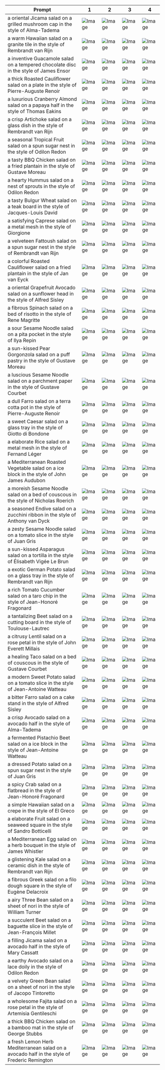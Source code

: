 | Prompt | 1 | 2 | 3 | 4 |
|-|-|-|-|-|
| a oriental Jicama salad on a grilled mushroom cap in the style of Alma-Tadema | ![Image](https://salad-benchmark-public-assets.s3.us-east-2.amazonaws.com/sdxl/07dda61a-e248-4fad-bd25-1ea05778e02c-0.jpg) | ![Image](https://salad-benchmark-public-assets.s3.us-east-2.amazonaws.com/sdxl/07dda61a-e248-4fad-bd25-1ea05778e02c-1.jpg) | ![Image](https://salad-benchmark-public-assets.s3.us-east-2.amazonaws.com/sdxl/07dda61a-e248-4fad-bd25-1ea05778e02c-2.jpg) | ![Image](https://salad-benchmark-public-assets.s3.us-east-2.amazonaws.com/sdxl/07dda61a-e248-4fad-bd25-1ea05778e02c-3.jpg) |
| a warm Hawaiian salad on a granite tile in the style of Rembrandt van Rijn | ![Image](https://salad-benchmark-public-assets.s3.us-east-2.amazonaws.com/sdxl/d1bedc34-a917-4a19-a28a-670c476e07c2-0.jpg) | ![Image](https://salad-benchmark-public-assets.s3.us-east-2.amazonaws.com/sdxl/d1bedc34-a917-4a19-a28a-670c476e07c2-1.jpg) | ![Image](https://salad-benchmark-public-assets.s3.us-east-2.amazonaws.com/sdxl/d1bedc34-a917-4a19-a28a-670c476e07c2-2.jpg) | ![Image](https://salad-benchmark-public-assets.s3.us-east-2.amazonaws.com/sdxl/d1bedc34-a917-4a19-a28a-670c476e07c2-3.jpg) |
| a inventive Guacamole salad on a tempered chocolate disc in the style of James Ensor | ![Image](https://salad-benchmark-public-assets.s3.us-east-2.amazonaws.com/sdxl/55d895a1-c701-4206-82b1-46130df0ad95-0.jpg) | ![Image](https://salad-benchmark-public-assets.s3.us-east-2.amazonaws.com/sdxl/55d895a1-c701-4206-82b1-46130df0ad95-1.jpg) | ![Image](https://salad-benchmark-public-assets.s3.us-east-2.amazonaws.com/sdxl/55d895a1-c701-4206-82b1-46130df0ad95-2.jpg) | ![Image](https://salad-benchmark-public-assets.s3.us-east-2.amazonaws.com/sdxl/55d895a1-c701-4206-82b1-46130df0ad95-3.jpg) |
| a thick Roasted Cauliflower salad on a plate in the style of Pierre-Auguste Renoir | ![Image](https://salad-benchmark-public-assets.s3.us-east-2.amazonaws.com/sdxl/86040dcb-d627-403a-be6f-3341d9759a9a-0.jpg) | ![Image](https://salad-benchmark-public-assets.s3.us-east-2.amazonaws.com/sdxl/86040dcb-d627-403a-be6f-3341d9759a9a-1.jpg) | ![Image](https://salad-benchmark-public-assets.s3.us-east-2.amazonaws.com/sdxl/86040dcb-d627-403a-be6f-3341d9759a9a-2.jpg) | ![Image](https://salad-benchmark-public-assets.s3.us-east-2.amazonaws.com/sdxl/86040dcb-d627-403a-be6f-3341d9759a9a-3.jpg) |
| a luxurious Cranberry Almond salad on a papaya half in the style of Thomas Eakins | ![Image](https://salad-benchmark-public-assets.s3.us-east-2.amazonaws.com/sdxl/d54153fd-bf73-4d27-a3d1-85841a4bb977-0.jpg) | ![Image](https://salad-benchmark-public-assets.s3.us-east-2.amazonaws.com/sdxl/d54153fd-bf73-4d27-a3d1-85841a4bb977-1.jpg) | ![Image](https://salad-benchmark-public-assets.s3.us-east-2.amazonaws.com/sdxl/d54153fd-bf73-4d27-a3d1-85841a4bb977-2.jpg) | ![Image](https://salad-benchmark-public-assets.s3.us-east-2.amazonaws.com/sdxl/d54153fd-bf73-4d27-a3d1-85841a4bb977-3.jpg) |
| a crisp Artichoke salad on a glass dish in the style of Rembrandt van Rijn | ![Image](https://salad-benchmark-public-assets.s3.us-east-2.amazonaws.com/sdxl/0e3d45e9-9907-4cc3-b9f3-80d0aa750353-0.jpg) | ![Image](https://salad-benchmark-public-assets.s3.us-east-2.amazonaws.com/sdxl/0e3d45e9-9907-4cc3-b9f3-80d0aa750353-1.jpg) | ![Image](https://salad-benchmark-public-assets.s3.us-east-2.amazonaws.com/sdxl/0e3d45e9-9907-4cc3-b9f3-80d0aa750353-2.jpg) | ![Image](https://salad-benchmark-public-assets.s3.us-east-2.amazonaws.com/sdxl/0e3d45e9-9907-4cc3-b9f3-80d0aa750353-3.jpg) |
| a seasonal Tropical Fruit salad on a spun sugar nest in the style of Odilon Redon | ![Image](https://salad-benchmark-public-assets.s3.us-east-2.amazonaws.com/sdxl/dac67446-f5ff-4b7d-a6f9-1074857d487b-0.jpg) | ![Image](https://salad-benchmark-public-assets.s3.us-east-2.amazonaws.com/sdxl/dac67446-f5ff-4b7d-a6f9-1074857d487b-1.jpg) | ![Image](https://salad-benchmark-public-assets.s3.us-east-2.amazonaws.com/sdxl/dac67446-f5ff-4b7d-a6f9-1074857d487b-2.jpg) | ![Image](https://salad-benchmark-public-assets.s3.us-east-2.amazonaws.com/sdxl/dac67446-f5ff-4b7d-a6f9-1074857d487b-3.jpg) |
| a tasty BBQ Chicken salad on a fried plantain in the style of Gustave Moreau | ![Image](https://salad-benchmark-public-assets.s3.us-east-2.amazonaws.com/sdxl/d8d5fafc-6fd8-440b-826d-256f5dd70b41-0.jpg) | ![Image](https://salad-benchmark-public-assets.s3.us-east-2.amazonaws.com/sdxl/d8d5fafc-6fd8-440b-826d-256f5dd70b41-1.jpg) | ![Image](https://salad-benchmark-public-assets.s3.us-east-2.amazonaws.com/sdxl/d8d5fafc-6fd8-440b-826d-256f5dd70b41-2.jpg) | ![Image](https://salad-benchmark-public-assets.s3.us-east-2.amazonaws.com/sdxl/d8d5fafc-6fd8-440b-826d-256f5dd70b41-3.jpg) |
| a hearty Hummus salad on a nest of sprouts in the style of Odilon Redon | ![Image](https://salad-benchmark-public-assets.s3.us-east-2.amazonaws.com/sdxl/7471c40c-d7d9-4704-a211-07f1cf77f4b6-0.jpg) | ![Image](https://salad-benchmark-public-assets.s3.us-east-2.amazonaws.com/sdxl/7471c40c-d7d9-4704-a211-07f1cf77f4b6-1.jpg) | ![Image](https://salad-benchmark-public-assets.s3.us-east-2.amazonaws.com/sdxl/7471c40c-d7d9-4704-a211-07f1cf77f4b6-2.jpg) | ![Image](https://salad-benchmark-public-assets.s3.us-east-2.amazonaws.com/sdxl/7471c40c-d7d9-4704-a211-07f1cf77f4b6-3.jpg) |
| a tasty Bulgur Wheat salad on a teak board in the style of Jacques-Louis David | ![Image](https://salad-benchmark-public-assets.s3.us-east-2.amazonaws.com/sdxl/62ee7b9b-4b04-4cc0-855c-6d0dec4d086c-0.jpg) | ![Image](https://salad-benchmark-public-assets.s3.us-east-2.amazonaws.com/sdxl/62ee7b9b-4b04-4cc0-855c-6d0dec4d086c-1.jpg) | ![Image](https://salad-benchmark-public-assets.s3.us-east-2.amazonaws.com/sdxl/62ee7b9b-4b04-4cc0-855c-6d0dec4d086c-2.jpg) | ![Image](https://salad-benchmark-public-assets.s3.us-east-2.amazonaws.com/sdxl/62ee7b9b-4b04-4cc0-855c-6d0dec4d086c-3.jpg) |
| a satisfying Caprese salad on a metal mesh in the style of Giorgione | ![Image](https://salad-benchmark-public-assets.s3.us-east-2.amazonaws.com/sdxl/9a536445-6c2c-4551-8f8e-e9f6af2bc7c5-0.jpg) | ![Image](https://salad-benchmark-public-assets.s3.us-east-2.amazonaws.com/sdxl/9a536445-6c2c-4551-8f8e-e9f6af2bc7c5-1.jpg) | ![Image](https://salad-benchmark-public-assets.s3.us-east-2.amazonaws.com/sdxl/9a536445-6c2c-4551-8f8e-e9f6af2bc7c5-2.jpg) | ![Image](https://salad-benchmark-public-assets.s3.us-east-2.amazonaws.com/sdxl/9a536445-6c2c-4551-8f8e-e9f6af2bc7c5-3.jpg) |
| a velveteen Fattoush salad on a spun sugar nest in the style of Rembrandt van Rijn | ![Image](https://salad-benchmark-public-assets.s3.us-east-2.amazonaws.com/sdxl/dcc34fff-5267-4ec1-afc1-412d12b2fe81-0.jpg) | ![Image](https://salad-benchmark-public-assets.s3.us-east-2.amazonaws.com/sdxl/dcc34fff-5267-4ec1-afc1-412d12b2fe81-1.jpg) | ![Image](https://salad-benchmark-public-assets.s3.us-east-2.amazonaws.com/sdxl/dcc34fff-5267-4ec1-afc1-412d12b2fe81-2.jpg) | ![Image](https://salad-benchmark-public-assets.s3.us-east-2.amazonaws.com/sdxl/dcc34fff-5267-4ec1-afc1-412d12b2fe81-3.jpg) |
| a colorful Roasted Cauliflower salad on a fried plantain in the style of Jan van Eyck | ![Image](https://salad-benchmark-public-assets.s3.us-east-2.amazonaws.com/sdxl/f27042db-8980-4030-84d6-5d7252d308b7-0.jpg) | ![Image](https://salad-benchmark-public-assets.s3.us-east-2.amazonaws.com/sdxl/f27042db-8980-4030-84d6-5d7252d308b7-1.jpg) | ![Image](https://salad-benchmark-public-assets.s3.us-east-2.amazonaws.com/sdxl/f27042db-8980-4030-84d6-5d7252d308b7-2.jpg) | ![Image](https://salad-benchmark-public-assets.s3.us-east-2.amazonaws.com/sdxl/f27042db-8980-4030-84d6-5d7252d308b7-3.jpg) |
| a oriental Grapefruit Avocado salad on a sunflower head in the style of Alfred Sisley | ![Image](https://salad-benchmark-public-assets.s3.us-east-2.amazonaws.com/sdxl/4c8ff9e8-95c3-4de7-93c4-3b1539c39b63-0.jpg) | ![Image](https://salad-benchmark-public-assets.s3.us-east-2.amazonaws.com/sdxl/4c8ff9e8-95c3-4de7-93c4-3b1539c39b63-1.jpg) | ![Image](https://salad-benchmark-public-assets.s3.us-east-2.amazonaws.com/sdxl/4c8ff9e8-95c3-4de7-93c4-3b1539c39b63-2.jpg) | ![Image](https://salad-benchmark-public-assets.s3.us-east-2.amazonaws.com/sdxl/4c8ff9e8-95c3-4de7-93c4-3b1539c39b63-3.jpg) |
| a fibrous Spinach salad on a bed of risotto in the style of Rene Magritte | ![Image](https://salad-benchmark-public-assets.s3.us-east-2.amazonaws.com/sdxl/8e28367a-8f4e-4776-8049-6316fbd90c76-0.jpg) | ![Image](https://salad-benchmark-public-assets.s3.us-east-2.amazonaws.com/sdxl/8e28367a-8f4e-4776-8049-6316fbd90c76-1.jpg) | ![Image](https://salad-benchmark-public-assets.s3.us-east-2.amazonaws.com/sdxl/8e28367a-8f4e-4776-8049-6316fbd90c76-2.jpg) | ![Image](https://salad-benchmark-public-assets.s3.us-east-2.amazonaws.com/sdxl/8e28367a-8f4e-4776-8049-6316fbd90c76-3.jpg) |
| a sour Sesame Noodle salad on a pita pocket in the style of Ilya Repin | ![Image](https://salad-benchmark-public-assets.s3.us-east-2.amazonaws.com/sdxl/12badc78-1a92-4e0f-a492-39e7421f867d-0.jpg) | ![Image](https://salad-benchmark-public-assets.s3.us-east-2.amazonaws.com/sdxl/12badc78-1a92-4e0f-a492-39e7421f867d-1.jpg) | ![Image](https://salad-benchmark-public-assets.s3.us-east-2.amazonaws.com/sdxl/12badc78-1a92-4e0f-a492-39e7421f867d-2.jpg) | ![Image](https://salad-benchmark-public-assets.s3.us-east-2.amazonaws.com/sdxl/12badc78-1a92-4e0f-a492-39e7421f867d-3.jpg) |
| a sun-kissed Pear Gorgonzola salad on a puff pastry in the style of Gustave Moreau | ![Image](https://salad-benchmark-public-assets.s3.us-east-2.amazonaws.com/sdxl/b9d9a1e2-3ba6-49ca-b27a-28c7e36401e2-0.jpg) | ![Image](https://salad-benchmark-public-assets.s3.us-east-2.amazonaws.com/sdxl/b9d9a1e2-3ba6-49ca-b27a-28c7e36401e2-1.jpg) | ![Image](https://salad-benchmark-public-assets.s3.us-east-2.amazonaws.com/sdxl/b9d9a1e2-3ba6-49ca-b27a-28c7e36401e2-2.jpg) | ![Image](https://salad-benchmark-public-assets.s3.us-east-2.amazonaws.com/sdxl/b9d9a1e2-3ba6-49ca-b27a-28c7e36401e2-3.jpg) |
| a luscious Sesame Noodle salad on a parchment paper in the style of Gustave Courbet | ![Image](https://salad-benchmark-public-assets.s3.us-east-2.amazonaws.com/sdxl/716e5c50-5433-49a8-9a20-f0e0ccefef70-0.jpg) | ![Image](https://salad-benchmark-public-assets.s3.us-east-2.amazonaws.com/sdxl/716e5c50-5433-49a8-9a20-f0e0ccefef70-1.jpg) | ![Image](https://salad-benchmark-public-assets.s3.us-east-2.amazonaws.com/sdxl/716e5c50-5433-49a8-9a20-f0e0ccefef70-2.jpg) | ![Image](https://salad-benchmark-public-assets.s3.us-east-2.amazonaws.com/sdxl/716e5c50-5433-49a8-9a20-f0e0ccefef70-3.jpg) |
| a dull Farro salad on a terra cotta pot in the style of Pierre-Auguste Renoir | ![Image](https://salad-benchmark-public-assets.s3.us-east-2.amazonaws.com/sdxl/9a02fb50-d2e7-4c25-af99-85fd6b319138-0.jpg) | ![Image](https://salad-benchmark-public-assets.s3.us-east-2.amazonaws.com/sdxl/9a02fb50-d2e7-4c25-af99-85fd6b319138-1.jpg) | ![Image](https://salad-benchmark-public-assets.s3.us-east-2.amazonaws.com/sdxl/9a02fb50-d2e7-4c25-af99-85fd6b319138-2.jpg) | ![Image](https://salad-benchmark-public-assets.s3.us-east-2.amazonaws.com/sdxl/9a02fb50-d2e7-4c25-af99-85fd6b319138-3.jpg) |
| a sweet Caesar salad on a glass tray in the style of Giotto di Bondone | ![Image](https://salad-benchmark-public-assets.s3.us-east-2.amazonaws.com/sdxl/94a43cfc-b16b-417b-b037-5d483795bb50-0.jpg) | ![Image](https://salad-benchmark-public-assets.s3.us-east-2.amazonaws.com/sdxl/94a43cfc-b16b-417b-b037-5d483795bb50-1.jpg) | ![Image](https://salad-benchmark-public-assets.s3.us-east-2.amazonaws.com/sdxl/94a43cfc-b16b-417b-b037-5d483795bb50-2.jpg) | ![Image](https://salad-benchmark-public-assets.s3.us-east-2.amazonaws.com/sdxl/94a43cfc-b16b-417b-b037-5d483795bb50-3.jpg) |
| a elaborate Rice salad on a metal mesh in the style of Fernand Léger | ![Image](https://salad-benchmark-public-assets.s3.us-east-2.amazonaws.com/sdxl/0e609ef1-dee6-4d9c-8674-1f2481fd7ecc-0.jpg) | ![Image](https://salad-benchmark-public-assets.s3.us-east-2.amazonaws.com/sdxl/0e609ef1-dee6-4d9c-8674-1f2481fd7ecc-1.jpg) | ![Image](https://salad-benchmark-public-assets.s3.us-east-2.amazonaws.com/sdxl/0e609ef1-dee6-4d9c-8674-1f2481fd7ecc-2.jpg) | ![Image](https://salad-benchmark-public-assets.s3.us-east-2.amazonaws.com/sdxl/0e609ef1-dee6-4d9c-8674-1f2481fd7ecc-3.jpg) |
| a Mediterranean Roasted Vegetable salad on a ice block in the style of John James Audubon | ![Image](https://salad-benchmark-public-assets.s3.us-east-2.amazonaws.com/sdxl/b52dc52a-71af-45e5-a375-1a1602246c52-0.jpg) | ![Image](https://salad-benchmark-public-assets.s3.us-east-2.amazonaws.com/sdxl/b52dc52a-71af-45e5-a375-1a1602246c52-1.jpg) | ![Image](https://salad-benchmark-public-assets.s3.us-east-2.amazonaws.com/sdxl/b52dc52a-71af-45e5-a375-1a1602246c52-2.jpg) | ![Image](https://salad-benchmark-public-assets.s3.us-east-2.amazonaws.com/sdxl/b52dc52a-71af-45e5-a375-1a1602246c52-3.jpg) |
| a moreish Sesame Noodle salad on a bed of couscous in the style of Nicholas Roerich | ![Image](https://salad-benchmark-public-assets.s3.us-east-2.amazonaws.com/sdxl/bce1f643-c0bb-4759-b358-86a238bf5ada-0.jpg) | ![Image](https://salad-benchmark-public-assets.s3.us-east-2.amazonaws.com/sdxl/bce1f643-c0bb-4759-b358-86a238bf5ada-1.jpg) | ![Image](https://salad-benchmark-public-assets.s3.us-east-2.amazonaws.com/sdxl/bce1f643-c0bb-4759-b358-86a238bf5ada-2.jpg) | ![Image](https://salad-benchmark-public-assets.s3.us-east-2.amazonaws.com/sdxl/bce1f643-c0bb-4759-b358-86a238bf5ada-3.jpg) |
| a seasoned Endive salad on a zucchini ribbon in the style of Anthony van Dyck | ![Image](https://salad-benchmark-public-assets.s3.us-east-2.amazonaws.com/sdxl/d0c853d0-bed5-4625-ad76-e7b6306ebf2c-0.jpg) | ![Image](https://salad-benchmark-public-assets.s3.us-east-2.amazonaws.com/sdxl/d0c853d0-bed5-4625-ad76-e7b6306ebf2c-1.jpg) | ![Image](https://salad-benchmark-public-assets.s3.us-east-2.amazonaws.com/sdxl/d0c853d0-bed5-4625-ad76-e7b6306ebf2c-2.jpg) | ![Image](https://salad-benchmark-public-assets.s3.us-east-2.amazonaws.com/sdxl/d0c853d0-bed5-4625-ad76-e7b6306ebf2c-3.jpg) |
| a zesty Sesame Noodle salad on a tomato slice in the style of Juan Gris | ![Image](https://salad-benchmark-public-assets.s3.us-east-2.amazonaws.com/sdxl/c6ab8391-56d3-4b07-aced-570ee1d72312-0.jpg) | ![Image](https://salad-benchmark-public-assets.s3.us-east-2.amazonaws.com/sdxl/c6ab8391-56d3-4b07-aced-570ee1d72312-1.jpg) | ![Image](https://salad-benchmark-public-assets.s3.us-east-2.amazonaws.com/sdxl/c6ab8391-56d3-4b07-aced-570ee1d72312-2.jpg) | ![Image](https://salad-benchmark-public-assets.s3.us-east-2.amazonaws.com/sdxl/c6ab8391-56d3-4b07-aced-570ee1d72312-3.jpg) |
| a sun-kissed Asparagus salad on a tortilla in the style of Élisabeth Vigée Le Brun | ![Image](https://salad-benchmark-public-assets.s3.us-east-2.amazonaws.com/sdxl/1ee5c61b-5f8f-42ca-9f5e-373ad179f866-0.jpg) | ![Image](https://salad-benchmark-public-assets.s3.us-east-2.amazonaws.com/sdxl/1ee5c61b-5f8f-42ca-9f5e-373ad179f866-1.jpg) | ![Image](https://salad-benchmark-public-assets.s3.us-east-2.amazonaws.com/sdxl/1ee5c61b-5f8f-42ca-9f5e-373ad179f866-2.jpg) | ![Image](https://salad-benchmark-public-assets.s3.us-east-2.amazonaws.com/sdxl/1ee5c61b-5f8f-42ca-9f5e-373ad179f866-3.jpg) |
| a exotic German Potato salad on a glass tray in the style of Rembrandt van Rijn | ![Image](https://salad-benchmark-public-assets.s3.us-east-2.amazonaws.com/sdxl/29d68261-d181-4a32-8378-3588c150c4b5-0.jpg) | ![Image](https://salad-benchmark-public-assets.s3.us-east-2.amazonaws.com/sdxl/29d68261-d181-4a32-8378-3588c150c4b5-1.jpg) | ![Image](https://salad-benchmark-public-assets.s3.us-east-2.amazonaws.com/sdxl/29d68261-d181-4a32-8378-3588c150c4b5-2.jpg) | ![Image](https://salad-benchmark-public-assets.s3.us-east-2.amazonaws.com/sdxl/29d68261-d181-4a32-8378-3588c150c4b5-3.jpg) |
| a rich Tomato Cucumber salad on a taro chip in the style of Jean-Honoré Fragonard | ![Image](https://salad-benchmark-public-assets.s3.us-east-2.amazonaws.com/sdxl/579f6407-edfa-4afc-8b7f-e950acf4ba23-0.jpg) | ![Image](https://salad-benchmark-public-assets.s3.us-east-2.amazonaws.com/sdxl/579f6407-edfa-4afc-8b7f-e950acf4ba23-1.jpg) | ![Image](https://salad-benchmark-public-assets.s3.us-east-2.amazonaws.com/sdxl/579f6407-edfa-4afc-8b7f-e950acf4ba23-2.jpg) | ![Image](https://salad-benchmark-public-assets.s3.us-east-2.amazonaws.com/sdxl/579f6407-edfa-4afc-8b7f-e950acf4ba23-3.jpg) |
| a tantalizing Beet salad on a cutting board in the style of Toulouse-Lautrec | ![Image](https://salad-benchmark-public-assets.s3.us-east-2.amazonaws.com/sdxl/52c59a1d-ebc2-48e2-a0e8-f3574378953e-0.jpg) | ![Image](https://salad-benchmark-public-assets.s3.us-east-2.amazonaws.com/sdxl/52c59a1d-ebc2-48e2-a0e8-f3574378953e-1.jpg) | ![Image](https://salad-benchmark-public-assets.s3.us-east-2.amazonaws.com/sdxl/52c59a1d-ebc2-48e2-a0e8-f3574378953e-2.jpg) | ![Image](https://salad-benchmark-public-assets.s3.us-east-2.amazonaws.com/sdxl/52c59a1d-ebc2-48e2-a0e8-f3574378953e-3.jpg) |
| a citrusy Lentil salad on a rose petal in the style of John Everett Millais | ![Image](https://salad-benchmark-public-assets.s3.us-east-2.amazonaws.com/sdxl/55039f5e-e0d5-46f7-bdd0-478180040659-0.jpg) | ![Image](https://salad-benchmark-public-assets.s3.us-east-2.amazonaws.com/sdxl/55039f5e-e0d5-46f7-bdd0-478180040659-1.jpg) | ![Image](https://salad-benchmark-public-assets.s3.us-east-2.amazonaws.com/sdxl/55039f5e-e0d5-46f7-bdd0-478180040659-2.jpg) | ![Image](https://salad-benchmark-public-assets.s3.us-east-2.amazonaws.com/sdxl/55039f5e-e0d5-46f7-bdd0-478180040659-3.jpg) |
| a healing Taco salad on a bed of couscous in the style of Gustave Courbet | ![Image](https://salad-benchmark-public-assets.s3.us-east-2.amazonaws.com/sdxl/7e5de3a6-7788-4e35-b389-277f40fabb82-0.jpg) | ![Image](https://salad-benchmark-public-assets.s3.us-east-2.amazonaws.com/sdxl/7e5de3a6-7788-4e35-b389-277f40fabb82-1.jpg) | ![Image](https://salad-benchmark-public-assets.s3.us-east-2.amazonaws.com/sdxl/7e5de3a6-7788-4e35-b389-277f40fabb82-2.jpg) | ![Image](https://salad-benchmark-public-assets.s3.us-east-2.amazonaws.com/sdxl/7e5de3a6-7788-4e35-b389-277f40fabb82-3.jpg) |
| a modern Sweet Potato salad on a tomato slice in the style of Jean-Antoine Watteau | ![Image](https://salad-benchmark-public-assets.s3.us-east-2.amazonaws.com/sdxl/b5d78b32-0bbc-446d-8233-c34f7ee0404d-0.jpg) | ![Image](https://salad-benchmark-public-assets.s3.us-east-2.amazonaws.com/sdxl/b5d78b32-0bbc-446d-8233-c34f7ee0404d-1.jpg) | ![Image](https://salad-benchmark-public-assets.s3.us-east-2.amazonaws.com/sdxl/b5d78b32-0bbc-446d-8233-c34f7ee0404d-2.jpg) | ![Image](https://salad-benchmark-public-assets.s3.us-east-2.amazonaws.com/sdxl/b5d78b32-0bbc-446d-8233-c34f7ee0404d-3.jpg) |
| a bitter Farro salad on a cake stand in the style of Alfred Sisley | ![Image](https://salad-benchmark-public-assets.s3.us-east-2.amazonaws.com/sdxl/7ef7e0f5-b946-4de1-977e-f89fc0d73e38-0.jpg) | ![Image](https://salad-benchmark-public-assets.s3.us-east-2.amazonaws.com/sdxl/7ef7e0f5-b946-4de1-977e-f89fc0d73e38-1.jpg) | ![Image](https://salad-benchmark-public-assets.s3.us-east-2.amazonaws.com/sdxl/7ef7e0f5-b946-4de1-977e-f89fc0d73e38-2.jpg) | ![Image](https://salad-benchmark-public-assets.s3.us-east-2.amazonaws.com/sdxl/7ef7e0f5-b946-4de1-977e-f89fc0d73e38-3.jpg) |
| a crisp Avocado salad on a avocado half in the style of Alma-Tadema | ![Image](https://salad-benchmark-public-assets.s3.us-east-2.amazonaws.com/sdxl/daf89779-6771-4844-b64d-7c47a160b3ea-0.jpg) | ![Image](https://salad-benchmark-public-assets.s3.us-east-2.amazonaws.com/sdxl/daf89779-6771-4844-b64d-7c47a160b3ea-1.jpg) | ![Image](https://salad-benchmark-public-assets.s3.us-east-2.amazonaws.com/sdxl/daf89779-6771-4844-b64d-7c47a160b3ea-2.jpg) | ![Image](https://salad-benchmark-public-assets.s3.us-east-2.amazonaws.com/sdxl/daf89779-6771-4844-b64d-7c47a160b3ea-3.jpg) |
| a fermented Pistachio Beet salad on a ice block in the style of Jean-Antoine Watteau | ![Image](https://salad-benchmark-public-assets.s3.us-east-2.amazonaws.com/sdxl/bf882827-eac0-43a9-b076-630de1315aed-0.jpg) | ![Image](https://salad-benchmark-public-assets.s3.us-east-2.amazonaws.com/sdxl/bf882827-eac0-43a9-b076-630de1315aed-1.jpg) | ![Image](https://salad-benchmark-public-assets.s3.us-east-2.amazonaws.com/sdxl/bf882827-eac0-43a9-b076-630de1315aed-2.jpg) | ![Image](https://salad-benchmark-public-assets.s3.us-east-2.amazonaws.com/sdxl/bf882827-eac0-43a9-b076-630de1315aed-3.jpg) |
| a dressed Potato salad on a spun sugar nest in the style of Juan Gris | ![Image](https://salad-benchmark-public-assets.s3.us-east-2.amazonaws.com/sdxl/96597b79-663e-4dc1-951c-f545b297a9aa-0.jpg) | ![Image](https://salad-benchmark-public-assets.s3.us-east-2.amazonaws.com/sdxl/96597b79-663e-4dc1-951c-f545b297a9aa-1.jpg) | ![Image](https://salad-benchmark-public-assets.s3.us-east-2.amazonaws.com/sdxl/96597b79-663e-4dc1-951c-f545b297a9aa-2.jpg) | ![Image](https://salad-benchmark-public-assets.s3.us-east-2.amazonaws.com/sdxl/96597b79-663e-4dc1-951c-f545b297a9aa-3.jpg) |
| a spicy Crab salad on a flatbread in the style of Jean-Honoré Fragonard | ![Image](https://salad-benchmark-public-assets.s3.us-east-2.amazonaws.com/sdxl/6291b029-920a-4fa4-b312-76d4ea4bc727-0.jpg) | ![Image](https://salad-benchmark-public-assets.s3.us-east-2.amazonaws.com/sdxl/6291b029-920a-4fa4-b312-76d4ea4bc727-1.jpg) | ![Image](https://salad-benchmark-public-assets.s3.us-east-2.amazonaws.com/sdxl/6291b029-920a-4fa4-b312-76d4ea4bc727-2.jpg) | ![Image](https://salad-benchmark-public-assets.s3.us-east-2.amazonaws.com/sdxl/6291b029-920a-4fa4-b312-76d4ea4bc727-3.jpg) |
| a simple Hawaiian salad on a crepe in the style of El Greco | ![Image](https://salad-benchmark-public-assets.s3.us-east-2.amazonaws.com/sdxl/aa51e57f-32a4-4526-ba63-82ef864851df-0.jpg) | ![Image](https://salad-benchmark-public-assets.s3.us-east-2.amazonaws.com/sdxl/aa51e57f-32a4-4526-ba63-82ef864851df-1.jpg) | ![Image](https://salad-benchmark-public-assets.s3.us-east-2.amazonaws.com/sdxl/aa51e57f-32a4-4526-ba63-82ef864851df-2.jpg) | ![Image](https://salad-benchmark-public-assets.s3.us-east-2.amazonaws.com/sdxl/aa51e57f-32a4-4526-ba63-82ef864851df-3.jpg) |
| a elaborate Fruit salad on a seaweed square in the style of Sandro Botticelli | ![Image](https://salad-benchmark-public-assets.s3.us-east-2.amazonaws.com/sdxl/39fc659e-d8e5-418c-95c6-f2ae04dc93a5-0.jpg) | ![Image](https://salad-benchmark-public-assets.s3.us-east-2.amazonaws.com/sdxl/39fc659e-d8e5-418c-95c6-f2ae04dc93a5-1.jpg) | ![Image](https://salad-benchmark-public-assets.s3.us-east-2.amazonaws.com/sdxl/39fc659e-d8e5-418c-95c6-f2ae04dc93a5-2.jpg) | ![Image](https://salad-benchmark-public-assets.s3.us-east-2.amazonaws.com/sdxl/39fc659e-d8e5-418c-95c6-f2ae04dc93a5-3.jpg) |
| a Mediterranean Egg salad on a herb bouquet in the style of James Whistler | ![Image](https://salad-benchmark-public-assets.s3.us-east-2.amazonaws.com/sdxl/19d535e0-e042-43ee-8c01-5334b474d8db-0.jpg) | ![Image](https://salad-benchmark-public-assets.s3.us-east-2.amazonaws.com/sdxl/19d535e0-e042-43ee-8c01-5334b474d8db-1.jpg) | ![Image](https://salad-benchmark-public-assets.s3.us-east-2.amazonaws.com/sdxl/19d535e0-e042-43ee-8c01-5334b474d8db-2.jpg) | ![Image](https://salad-benchmark-public-assets.s3.us-east-2.amazonaws.com/sdxl/19d535e0-e042-43ee-8c01-5334b474d8db-3.jpg) |
| a glistening Kale salad on a ceramic dish in the style of Rembrandt van Rijn | ![Image](https://salad-benchmark-public-assets.s3.us-east-2.amazonaws.com/sdxl/295d4254-4de2-4bad-8e60-18eac217c090-0.jpg) | ![Image](https://salad-benchmark-public-assets.s3.us-east-2.amazonaws.com/sdxl/295d4254-4de2-4bad-8e60-18eac217c090-1.jpg) | ![Image](https://salad-benchmark-public-assets.s3.us-east-2.amazonaws.com/sdxl/295d4254-4de2-4bad-8e60-18eac217c090-2.jpg) | ![Image](https://salad-benchmark-public-assets.s3.us-east-2.amazonaws.com/sdxl/295d4254-4de2-4bad-8e60-18eac217c090-3.jpg) |
| a fibrous Greek salad on a filo dough square in the style of Eugène Delacroix | ![Image](https://salad-benchmark-public-assets.s3.us-east-2.amazonaws.com/sdxl/4da232df-b8e6-40ba-b5d5-4d3a1f1d0042-0.jpg) | ![Image](https://salad-benchmark-public-assets.s3.us-east-2.amazonaws.com/sdxl/4da232df-b8e6-40ba-b5d5-4d3a1f1d0042-1.jpg) | ![Image](https://salad-benchmark-public-assets.s3.us-east-2.amazonaws.com/sdxl/4da232df-b8e6-40ba-b5d5-4d3a1f1d0042-2.jpg) | ![Image](https://salad-benchmark-public-assets.s3.us-east-2.amazonaws.com/sdxl/4da232df-b8e6-40ba-b5d5-4d3a1f1d0042-3.jpg) |
| a airy Three Bean salad on a sheet of nori in the style of William Turner | ![Image](https://salad-benchmark-public-assets.s3.us-east-2.amazonaws.com/sdxl/9c4ebc96-9604-4446-baf2-c2190e4a7f09-0.jpg) | ![Image](https://salad-benchmark-public-assets.s3.us-east-2.amazonaws.com/sdxl/9c4ebc96-9604-4446-baf2-c2190e4a7f09-1.jpg) | ![Image](https://salad-benchmark-public-assets.s3.us-east-2.amazonaws.com/sdxl/9c4ebc96-9604-4446-baf2-c2190e4a7f09-2.jpg) | ![Image](https://salad-benchmark-public-assets.s3.us-east-2.amazonaws.com/sdxl/9c4ebc96-9604-4446-baf2-c2190e4a7f09-3.jpg) |
| a succulent Beet salad on a baguette slice in the style of Jean-François Millet | ![Image](https://salad-benchmark-public-assets.s3.us-east-2.amazonaws.com/sdxl/9dbd9dbc-9558-440a-95a9-a4ff8e225626-0.jpg) | ![Image](https://salad-benchmark-public-assets.s3.us-east-2.amazonaws.com/sdxl/9dbd9dbc-9558-440a-95a9-a4ff8e225626-1.jpg) | ![Image](https://salad-benchmark-public-assets.s3.us-east-2.amazonaws.com/sdxl/9dbd9dbc-9558-440a-95a9-a4ff8e225626-2.jpg) | ![Image](https://salad-benchmark-public-assets.s3.us-east-2.amazonaws.com/sdxl/9dbd9dbc-9558-440a-95a9-a4ff8e225626-3.jpg) |
| a filling Jicama salad on a avocado half in the style of Mary Cassatt | ![Image](https://salad-benchmark-public-assets.s3.us-east-2.amazonaws.com/sdxl/f986e850-a0f7-4950-a32c-14043d869249-0.jpg) | ![Image](https://salad-benchmark-public-assets.s3.us-east-2.amazonaws.com/sdxl/f986e850-a0f7-4950-a32c-14043d869249-1.jpg) | ![Image](https://salad-benchmark-public-assets.s3.us-east-2.amazonaws.com/sdxl/f986e850-a0f7-4950-a32c-14043d869249-2.jpg) | ![Image](https://salad-benchmark-public-assets.s3.us-east-2.amazonaws.com/sdxl/f986e850-a0f7-4950-a32c-14043d869249-3.jpg) |
| a earthy Avocado salad on a lace doily in the style of Odilon Redon | ![Image](https://salad-benchmark-public-assets.s3.us-east-2.amazonaws.com/sdxl/f6410497-7de7-4ef7-92bf-8b4157a0e36b-0.jpg) | ![Image](https://salad-benchmark-public-assets.s3.us-east-2.amazonaws.com/sdxl/f6410497-7de7-4ef7-92bf-8b4157a0e36b-1.jpg) | ![Image](https://salad-benchmark-public-assets.s3.us-east-2.amazonaws.com/sdxl/f6410497-7de7-4ef7-92bf-8b4157a0e36b-2.jpg) | ![Image](https://salad-benchmark-public-assets.s3.us-east-2.amazonaws.com/sdxl/f6410497-7de7-4ef7-92bf-8b4157a0e36b-3.jpg) |
| a velvety Green Bean salad on a sheet of nori in the style of Jacopo Tintoretto | ![Image](https://salad-benchmark-public-assets.s3.us-east-2.amazonaws.com/sdxl/2d4123d3-7a72-47ce-a947-afb42a706332-0.jpg) | ![Image](https://salad-benchmark-public-assets.s3.us-east-2.amazonaws.com/sdxl/2d4123d3-7a72-47ce-a947-afb42a706332-1.jpg) | ![Image](https://salad-benchmark-public-assets.s3.us-east-2.amazonaws.com/sdxl/2d4123d3-7a72-47ce-a947-afb42a706332-2.jpg) | ![Image](https://salad-benchmark-public-assets.s3.us-east-2.amazonaws.com/sdxl/2d4123d3-7a72-47ce-a947-afb42a706332-3.jpg) |
| a wholesome Fajita salad on a rose petal in the style of Artemisia Gentileschi | ![Image](https://salad-benchmark-public-assets.s3.us-east-2.amazonaws.com/sdxl/3d559fce-ad0b-429e-bb3f-fe68ba507546-0.jpg) | ![Image](https://salad-benchmark-public-assets.s3.us-east-2.amazonaws.com/sdxl/3d559fce-ad0b-429e-bb3f-fe68ba507546-1.jpg) | ![Image](https://salad-benchmark-public-assets.s3.us-east-2.amazonaws.com/sdxl/3d559fce-ad0b-429e-bb3f-fe68ba507546-2.jpg) | ![Image](https://salad-benchmark-public-assets.s3.us-east-2.amazonaws.com/sdxl/3d559fce-ad0b-429e-bb3f-fe68ba507546-3.jpg) |
| a thick BBQ Chicken salad on a bamboo mat in the style of George Stubbs | ![Image](https://salad-benchmark-public-assets.s3.us-east-2.amazonaws.com/sdxl/1f2b3e24-d2e5-49dc-b72a-1fd6799dbb3b-0.jpg) | ![Image](https://salad-benchmark-public-assets.s3.us-east-2.amazonaws.com/sdxl/1f2b3e24-d2e5-49dc-b72a-1fd6799dbb3b-1.jpg) | ![Image](https://salad-benchmark-public-assets.s3.us-east-2.amazonaws.com/sdxl/1f2b3e24-d2e5-49dc-b72a-1fd6799dbb3b-2.jpg) | ![Image](https://salad-benchmark-public-assets.s3.us-east-2.amazonaws.com/sdxl/1f2b3e24-d2e5-49dc-b72a-1fd6799dbb3b-3.jpg) |
| a fresh Lemon Herb Mediterranean salad on a avocado half in the style of Frederic Remington | ![Image](https://salad-benchmark-public-assets.s3.us-east-2.amazonaws.com/sdxl/ead0e2fc-d3ae-4b4f-b99c-004b1c9ccbb5-0.jpg) | ![Image](https://salad-benchmark-public-assets.s3.us-east-2.amazonaws.com/sdxl/ead0e2fc-d3ae-4b4f-b99c-004b1c9ccbb5-1.jpg) | ![Image](https://salad-benchmark-public-assets.s3.us-east-2.amazonaws.com/sdxl/ead0e2fc-d3ae-4b4f-b99c-004b1c9ccbb5-2.jpg) | ![Image](https://salad-benchmark-public-assets.s3.us-east-2.amazonaws.com/sdxl/ead0e2fc-d3ae-4b4f-b99c-004b1c9ccbb5-3.jpg) |
